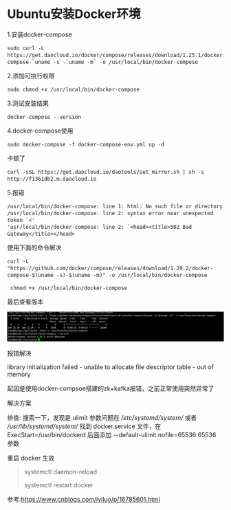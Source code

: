 # Ubuntu安装Docker环境

1.安装docker-compose

```shell
sudo curl -L https://get.daocloud.io/docker/compose/releases/download/1.25.1/docker-compose-`uname -s`-`uname -m` -o /usr/local/bin/docker-compose
```

2.添加可执行权限

```
sudo chmod +x /usr/local/bin/docker-compose
```

3.测试安装结果

```
docker-compose --version
```

4.docker-compose使用

```
sudo docker-compose -f docker-compose-env.yml up -d  
```

卡顿了

```
curl -sSL https://get.daocloud.io/daotools/set_mirror.sh | sh -s http://f1361db2.m.daocloud.io
```



5.报错

```
/usr/local/bin/docker-compose: line 1: html: No such file or directory
/usr/local/bin/docker-compose: line 2: syntax error near unexpected token `<'
'usr/local/bin/docker-compose: line 2: `<head><title>502 Bad Gateway</title></head>

```

使用下面的命令解决

```
curl -L "https://github.com/docker/compose/releases/download/1.29.2/docker-compose-$(uname -s)-$(uname -m)" -o /usr/local/bin/docker-compose 
```

```
 chmod +x /usr/local/bin/docker-compose
```

最后查看版本

![](../../../pic/docker_compose_install.png)

报错解决

library initialization failed - unable to allocate file descriptor table - out of memory

起因是使用docker-compsoe搭建的zk+kafka报错，之前正常使用突然异常了

解决方案

排查: 搜索一下，发现是 ulimit 参数问题在 */etc/systemd/system/* 或者 */usr/lib/systemd/system/*
找到 docker.service 文件，在 ExecStart=/usr/bin/dockerd 后面添加 --default-ulimit nofile=65536:65536 参数

重启 docker 生效

> systemctl daemon-reload
>
> systemctl restart docker

参考:https://www.cnblogs.com/iyiluo/p/16785601.html

